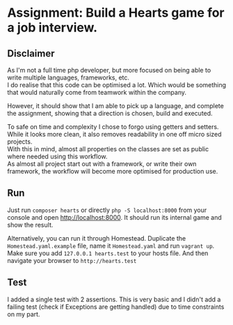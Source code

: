 # Assignment: Build a **Hearts** game for a job interview.

## Disclaimer

As I'm not a full time php developer, but more focused on being able to write multiple languages, frameworks, etc.  
I do realise that this code can be optimised a lot. Which would be something that would naturally come from teamwork within the company.

However, it should show that I am able to pick up a language, and complete the assignment, showing that a direction is chosen, build and executed.

To safe on time and complexity I chose to forgo using getters and setters.
While it looks more clean, it also removes readability in one off micro sized projects.  
With this in mind, almost all properties on the classes are set as public where needed using this workflow.  
As almost all project start out with a framework, or write their own framework, the workflow will become more optimised for production use.

## Run

Just run `composer hearts` or directly `php -S localhost:8000` from your console and open [http://localhost:8000](https://localhost:8000).
It should run its internal game and show the result.

Alternatively, you can run it through Homestead.
Duplicate the `Homestead.yaml.example` file, name it `Homestead.yaml` and run `vagrant up`.  
Make sure you add `127.0.0.1 hearts.test` to your hosts file. And then navigate your browser to `http://hearts.test`

## Test

I added a single test with 2 assertions. This is very basic and I didn't add a failing test (check if Exceptions are getting handled) due to time constraints on my part.
